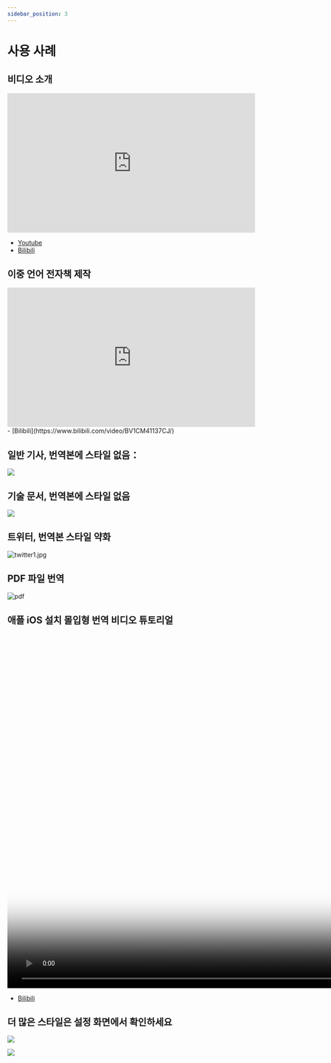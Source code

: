 ```yaml
---
sidebar_position: 3
---
```


# 사용 사례

## 비디오 소개

<iframe width="560" height="315" src="https://www.youtube.com/embed/0nIzWCseLVo" title="YouTube video player" frameBorder="0" allow="accelerometer; autoplay; clipboard-write; encrypted-media; gyroscope; picture-in-picture; web-share" allowFullScreen></iframe>

- [Youtube](https://youtu.be/0nIzWCseLVo)
- [Bilibili](https://www.bilibili.com/video/BV1Ws4y1u7M9/)

## 이중 언어 전자책 제작

<iframe width="560" height="315" src="https://www.youtube.com/embed/FBsQ0Zs6qMA" title="YouTube video player" frameborder="0" allow="accelerometer; autoplay; clipboard-write; encrypted-media; gyroscope; picture-in-picture; web-share" allowfullscreen></iframe>
- [Bilibili](https://www.bilibili.com/video/BV1CM41137CJ/)

## 일반 기사, 번역본에 스타일 없음：

![](https://s.immersivetranslate.com/static/official-static/assets/microsoft.png)

## 기술 문서, 번역본에 스타일 없음

![](https://s.immersivetranslate.com/static/official-static/assets/typescript.png)

## 트위터, 번역본 스타일 약화

![twitter1.jpg](https://s2.loli.net/2023/02/07/sA23c6FerQNnTtY.jpg)

## PDF 파일 번역

![pdf](https://s.immersivetranslate.com/static/official-static/assets/pdf.png)

## 애플 iOS 설치 몰입형 번역 비디오 튜토리얼

<video
controls
muted
height="800px"
poster="https://s.immersivetranslate.com/static/official-static/assets/safari-intro.webp" src="https://s.immersivetranslate.com/static/official-static/assets/ios-safari-enable.mp4"></video>

- [Bilibili](https://www.bilibili.com/video/BV1CM41137CJ/)

## 더 많은 스타일은 설정 화면에서 확인하세요

![](https://s.immersivetranslate.com/static/official-static/assets/config1.png)

![](https://s.immersivetranslate.com/static/official-static/assets/config.png)